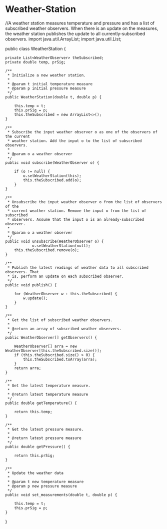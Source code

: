 # Weather-Station
//A weather station measures temperature and pressure and has a list of subscribed weather observers. When there is an update on the measures, the weather station publishes the update to all currently-subscribed observers. 
import java.util.ArrayList;
import java.util.List;

public class WeatherStation {

	private List<WeatherObserver> theSubscribed;
	private double temp, prSig;

	/**
	 * Initialize a new weather station.
	 * 
	 * @param t initial temperature measure
	 * @param p initial pressure measure
	 */
	public WeatherStation(double t, double p) {
		
		this.temp = t;
		this.prSig = p;
		this.theSubscribed = new ArrayList<>();
	}

	/**
	 * Subscribe the input weather observer o as one of the observers of the current
	 * weather station. Add the input o to the list of subscribed observers.
	 * 
	 * @param o a weather observer
	 */
	public void subscribe(WeatherObserver o) {
		
		if (o != null) {
			o.setWeatherStation(this);
			this.theSubscribed.add(o);
		}
	}

	/**
	 * Unsubscribe the input weather observer o from the list of observers of the
	 * current weather station. Remove the input o from the list of subscribed
	 * observers. Assume that the input o is an already-subscribed observer.
	 * 
	 * @param o a weather observer
	 */
	public void unsubscribe(WeatherObserver o) {
				o.setWeatherStation(null);
		this.theSubscribed.remove(o);
	}

	/**
	 * Publish the latest readings of weather data to all subscribed observers. That
	 * is, perform an update on each subscribed observer.
	 */
	public void publish() {
		
		for (WeatherObserver w : this.theSubscribed) {
			w.update();
		}
	}

	/**
	 * Get the list of subscribed weather observers.
	 * 
	 * @return an array of subscribed weather observers.
	 */
	public WeatherObserver[] getObservers() {
		
		WeatherObserver[] arra = new WeatherObserver[this.theSubscribed.size()];
		if (this.theSubscribed.size() > 0) {
			this.theSubscribed.toArray(arra);
		}
		return arra;
	}

	/**
	 * Get the latest temperature measure.
	 * 
	 * @return latest temperature measure
	 */
	public double getTemperature() {
		
		return this.temp;
	}

	/**
	 * Get the latest pressure measure.
	 * 
	 * @return latest pressure measure
	 */
	public double getPressure() {
		
		return this.prSig;
	}

	/**
	 * Update the weather data
	 * 
	 * @param t new temperature measure
	 * @param p new pressure measure
	 */
	public void set_measurements(double t, double p) {
		
		this.temp = t;
		this.prSig = p;
	}
}
